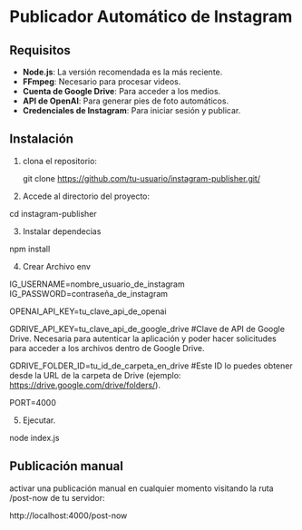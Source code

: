 # Publicador Automático de Instagram
## Requisitos

- **Node.js**: La versión recomendada es la más reciente.
- **FFmpeg**: Necesario para procesar videos.
- **Cuenta de Google Drive**: Para acceder a los medios.
- **API de OpenAI**: Para generar pies de foto automáticos.
- **Credenciales de Instagram**: Para iniciar sesión y publicar.

## Instalación
1. clona el repositorio:

   git clone https://github.com/tu-usuario/instagram-publisher.git/

2. Accede al directorio del proyecto:

  cd instagram-publisher

3. Instalar dependecias
  
  npm install

4. Crear Archivo env

IG_USERNAME=nombre_usuario_de_instagram
IG_PASSWORD=contraseña_de_instagram

OPENAI_API_KEY=tu_clave_api_de_openai

GDRIVE_API_KEY=tu_clave_api_de_google_drive 
#Clave de API de Google Drive. Necesaria para autenticar la aplicación y poder hacer solicitudes para acceder a los archivos dentro de Google Drive.

GDRIVE_FOLDER_ID=tu_id_de_carpeta_en_drive 
#Este ID lo puedes obtener desde la URL de la carpeta de Drive (ejemplo: https://drive.google.com/drive/folders/<folder-id>).

PORT=4000

5. Ejecutar.

node index.js


## Publicación manual
activar una publicación manual en cualquier momento visitando la ruta /post-now de tu servidor:

 http://localhost:4000/post-now




  

